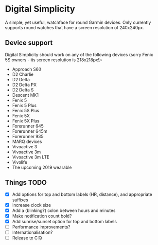 # Digital Simplicity

A simple, yet useful, watchface for round Garmin devices. Only currently supports round watches that have a screen resolution of 240x240px.

## Device support

Digital Simplicity should work on any of the following devices (sorry Fenix 5S owners - its screen resolution is 218x218px!):

- Approach S60
- D2 Charlie
- D2 Delta
- D2 Delta PX
- D2 Delta S
- Descent MK1
- Fenix 5
- Fenix 5 Plus
- Fenix 5S Plus
- Fenix 5X
- Fenix 5X Plus
- Forerunner 645
- Forerunner 645m
- Forerunner 935
- MARQ devices
- Vivoactive 3
- Vivoactive 3m
- Vivoactive 3m LTE
- Vivolife
- The upcoming 2019 wearable

## Things TODO

- [X] Add options for top and bottom labels (HR, distance), and appropriate suffixes
- [X] Increase clock size
- [X] Add a (blinking?) colon between hours and minutes
- [X] Make notification count bold?
- [X] Add sunrise/sunset option for top and bottom labels
- [ ] Performance improvements?
- [ ] Internationalisation?
- [ ] Release to CIQ
